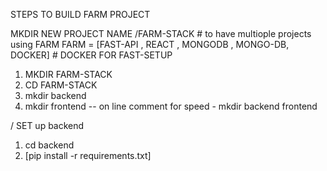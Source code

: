 STEPS TO BUILD FARM PROJECT 

MKDIR NEW PROJECT NAME 
/FARM-STACK # to have multiople projects using FARM
FARM = [FAST-API , REACT , MONGODB , MONGO-DB, DOCKER] # DOCKER FOR FAST-SETUP

1. MKDIR FARM-STACK
2. CD FARM-STACK
2. mkdir backend
3. mkdir frontend
-- on line comment for speed - 
mkdir backend frontend

/ SET up backend

1. cd backend 
2. [pip install -r requirements.txt]



